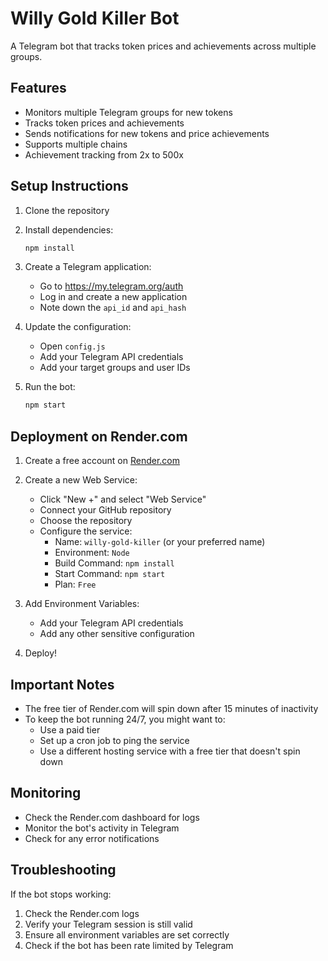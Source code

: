 # Willy Gold Killer Bot

A Telegram bot that tracks token prices and achievements across multiple groups.

## Features

- Monitors multiple Telegram groups for new tokens
- Tracks token prices and achievements
- Sends notifications for new tokens and price achievements
- Supports multiple chains
- Achievement tracking from 2x to 500x

## Setup Instructions

1. Clone the repository
2. Install dependencies:
   ```bash
   npm install
   ```
3. Create a Telegram application:

   - Go to https://my.telegram.org/auth
   - Log in and create a new application
   - Note down the `api_id` and `api_hash`

4. Update the configuration:

   - Open `config.js`
   - Add your Telegram API credentials
   - Add your target groups and user IDs

5. Run the bot:
   ```bash
   npm start
   ```

## Deployment on Render.com

1. Create a free account on [Render.com](https://render.com)

2. Create a new Web Service:

   - Click "New +" and select "Web Service"
   - Connect your GitHub repository
   - Choose the repository
   - Configure the service:
     - Name: `willy-gold-killer` (or your preferred name)
     - Environment: `Node`
     - Build Command: `npm install`
     - Start Command: `npm start`
     - Plan: `Free`

3. Add Environment Variables:

   - Add your Telegram API credentials
   - Add any other sensitive configuration

4. Deploy!

## Important Notes

- The free tier of Render.com will spin down after 15 minutes of inactivity
- To keep the bot running 24/7, you might want to:
  - Use a paid tier
  - Set up a cron job to ping the service
  - Use a different hosting service with a free tier that doesn't spin down

## Monitoring

- Check the Render.com dashboard for logs
- Monitor the bot's activity in Telegram
- Check for any error notifications

## Troubleshooting

If the bot stops working:

1. Check the Render.com logs
2. Verify your Telegram session is still valid
3. Ensure all environment variables are set correctly
4. Check if the bot has been rate limited by Telegram
